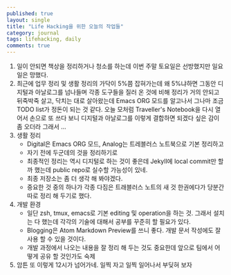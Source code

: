 ```yaml
---
published: true
layout: single
title: "Life Hacking을 위한 오늘의 작업들"
category: journal
tags: lifehacking, daily
comments: true
---
```

1. 일이 안되면 책상을 정리하거나 청소를 하는데 이번 주말 토요일은 선방했지만 일요일은 망했다.
2. 최근에 업무 정리 및 생활 정리의 가닥이 5%쯤 잡혀가는데 왜 5%냐하면 그동안 디지털과 아날로그를 넘나들며 각종 도구들을 질러 온 것에 비해 정리가 거의 안되고 뒤죽박죽 살고, 닥치는 대로 살아왔는데 Emacs ORG 모드를 알고나서 그나마 조금 TODO list가 정돈이 되는 것 같다. 오늘 모처럼 Traveller's Notebook을 다시 열어서 손으로 또 쓰다 보니 디지털과 아날로그를 이렇게 결합하면 되겠다 싶은 감이 좀 오더라
그래서 ...
3. 생활 정리
	* Digital은  Emacs ORG 모드, Analog는 트레블러스 노트북으로 기본 정리하고
	* 자기 전에 두군데의 것을 정리하기로
	* 최종적인 정리는 역시 디지털로 하는 것이 좋은데 Jekyll에 local commit만 할까 했는데 public repo로 실수할 가능성이 있네.
	* 최종 저장소는 좀 더 생각 해 봐야겠다.
	* 중요한 것 중의 하나가 각종 다짐은 트래블러스 노트의 새 것 한권에다가 당분간 따로 정리 해 두기로 했다.
4. 개발 환경
	* 일단 zsh, tmux, emacs로 기본 editing 및 operation을 하는 것. 그래서 설치는 다 했는데 각각의 기술에 대해서 공부를 꾸준히 할 필요가 있다.
	* Blogging은 Atom Markdown Preview를 쓰니 좋다. 개발 문서 작성에도 잘 사용 할 수 있을 것이다.
	* 개발 과정에서 나오는 내용을 잘 정리 해 두는 것도 중요한데 앞으로 팀에서 어떻게 공유 할 것인가도 숙제
5. 암튼 또 이렇게 12시가 넘어가네. 일찍 자고 일찍 일어나서 부딪혀 보자
